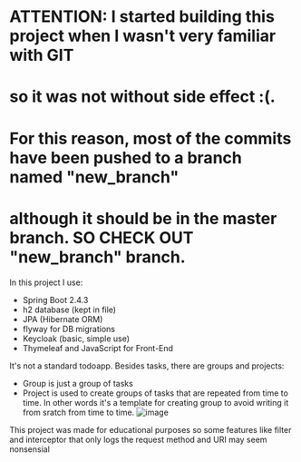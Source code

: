 # ATTENTION: I started building this project when I wasn't very familiar with GIT 
# so it was not without side effect :(. 
# For this reason, most of the commits have been pushed to a branch named "new_branch"
# although it should be in the master branch. SO CHECK OUT "new_branch" branch.

In this project I use:
* Spring Boot 2.4.3
* h2 database (kept in file)
* JPA (Hibernate ORM)
* flyway for DB migrations
* Keycloak (basic, simple use)
* Thymeleaf and JavaScript for Front-End

It's not a standard todoapp. Besides tasks, there are groups and projects:
* Group is just a group of tasks
* Project is used to create groups of tasks that are repeated from time to time.
 In other words it's a template for creating group to avoid writing it from sratch from time to time.
 ![image](https://user-images.githubusercontent.com/71709330/162849924-fb176b0a-9e8b-4e56-98c9-ad224e62a97a.png)


This project was made for educational purposes so some features like
filter and interceptor that only logs the request method and URI
may seem nonsensial
